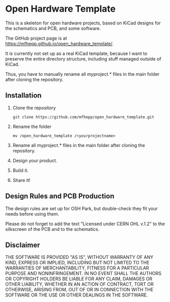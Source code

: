 # Open Hardware Template
This is a skeleton for open hardware projects, based on KiCad designs for the schematics and PCB, and some software. 

The GitHub project page is at https://mfhepp.github.io/open_hardware_template/.

It is currently not set up as a real KiCad template, because I want to preserve the entire directory structure, including stuff managed outside of KiCad.

Thus, you have to manually rename all myproject.* files in the main folder
after cloning the repository.

## Installation

1. Clone the repository

    `git clone https://github.com/mfhepp/open_hardware_template.git`
2. Rename the folder

    `mv /open_hardware_template /<yourprojectname>`
3. Rename all myproject.* files in the main folder after cloning the repository.
4. Design your product.
5. Build it.
6. Share it!

## Design Rules and PCB Production
The design rules are set up for OSH Park, but double-check they fit your needs before using them. 

Please do not forget to add the text "Licensed under CERN OHL v.1.2" to the silkscreen of the PCB and to the schematics.

## Disclaimer
THE SOFTWARE IS PROVIDED "AS IS", WITHOUT WARRANTY OF ANY KIND, EXPRESS OR
IMPLIED, INCLUDING BUT NOT LIMITED TO THE WARRANTIES OF MERCHANTABILITY,
FITNESS FOR A PARTICULAR PURPOSE AND NONINFRINGEMENT. IN NO EVENT SHALL THE
AUTHORS OR COPYRIGHT HOLDERS BE LIABLE FOR ANY CLAIM, DAMAGES OR OTHER
LIABILITY, WHETHER IN AN ACTION OF CONTRACT, TORT OR OTHERWISE, ARISING FROM,
OUT OF OR IN CONNECTION WITH THE SOFTWARE OR THE USE OR OTHER DEALINGS IN THE
SOFTWARE.

